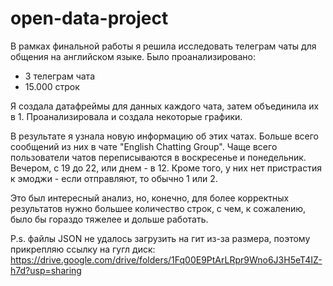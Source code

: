 # open-data-project

В рамках финальной работы я решила исследовать телеграм чаты для общения на английском языке. 
Было проанализировано:
- 3 телеграм чата
- 15.000 строк

Я создала датафреймы для данных каждого чата, затем объединила их в 1. Проанализировала и создала некоторые графики.

В результате я узнала новую информацию об этих чатах. Больше всего сообщений из них в чате "English Chatting Group". Чаще всего пользователи чатов переписываются в воскресенье и понедельник. Вечером, с 19 до 22, или днем - в 12. Кроме того, у них нет пристрастия к эмоджи - если отправляют, то обычно 1 или 2.

Это был интересный анализ, но, конечно, для более корректных результатов нужно большее количество строк, с чем, к сожалению, было бы гораздо тяжелее и дольше работать. 

P.s. файлы JSON не удалось загрузить на гит из-за размера, поэтому прикрепляю ссылку на гугл диск: https://drive.google.com/drive/folders/1Fq00E9PtArLRpr9Wno6J3H5eT4IZ-h7d?usp=sharing
